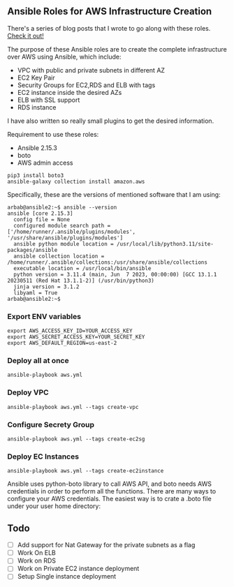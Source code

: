 Ansible Roles for AWS Infrastructure Creation
----------------------
There's a series of blog posts that I wrote to go along with these roles. [Check it out!](https://rbgeek.wordpress.com/2016/01/04/aws-infrastructure-creation-with-ansible-part-1/)

The purpose of these Ansible roles are to create the complete infrastructure over AWS using Ansible, which include:

- VPC with public and private subnets in different AZ
- EC2 Key Pair
- Security Groups for EC2,RDS and ELB with tags
- EC2 instance inside the desired AZs
- ELB with SSL support
- RDS instance

I have also written so really small plugins to get the desired information.

Requirement to use these roles:

- Ansible 2.15.3
- boto
- AWS admin access
  
```
pip3 install boto3
ansible-galaxy collection install amazon.aws
```

Specifically, these are the versions of mentioned software that I am using:

```shell
arbab@ansible2:~$ ansible --version
ansible [core 2.15.3]
  config file = None
  configured module search path = ['/home/runner/.ansible/plugins/modules', '/usr/share/ansible/plugins/modules']
  ansible python module location = /usr/local/lib/python3.11/site-packages/ansible
  ansible collection location = /home/runner/.ansible/collections:/usr/share/ansible/collections
  executable location = /usr/local/bin/ansible
  python version = 3.11.4 (main, Jun  7 2023, 00:00:00) [GCC 13.1.1 20230511 (Red Hat 13.1.1-2)] (/usr/bin/python3)
  jinja version = 3.1.2
  libyaml = True
arbab@ansible2:~$
```


### Export ENV variables
```
export AWS_ACCESS_KEY_ID=YOUR_ACCESS_KEY
export AWS_SECRET_ACCESS_KEY=YOUR_SECRET_KEY
export AWS_DEFAULT_REGION=us-east-2
```

### Deploy all at once 
```shell
ansible-playbook aws.yml
```

### Deploy VPC
```shell    
ansible-playbook aws.yml --tags create-vpc
```

### Configure Secrety Group
```shell
ansible-playbook aws.yml --tags create-ec2sg
``` 

### Deploy EC Instances
```shell
ansible-playbook aws.yml --tags create-ec2instance
``` 

Ansible uses python-boto library to call AWS API, and boto needs AWS credentials in order to perform all the functions. There are many ways to configure your AWS credentials. The easiest way is to crate a .boto file under your user home directory:

## Todo 
- [ ] Add support for  Nat Gateway for the private subnets as a flag
- [ ] Work On ELB
- [ ] Work on RDS
- [ ] Work on Private EC2 instance deployment 
- [ ] Setup Single instance deployment